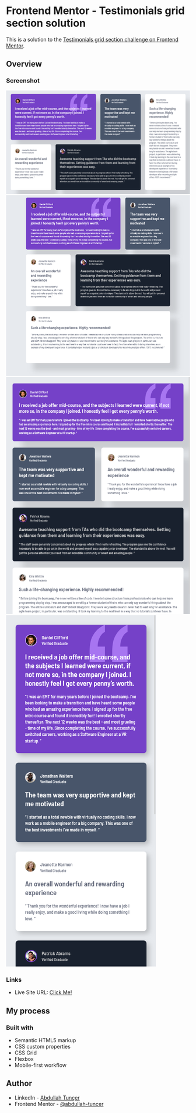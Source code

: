 # Frontend Mentor - Testimonials grid section solution

This is a solution to the [Testimonials grid section challenge on Frontend Mentor](https://www.frontendmentor.io/challenges/testimonials-grid-section-Nnw6J7Un7). 

## Overview

### Screenshot

![desktop](screenshot/desktop.png)
![laptop](screenshot/laptop.png)
![tablet](screenshot/tablet.png)
![mobile](screenshot/mobile.png)

### Links

- Live Site URL: [Click Me!](https://abdullah-tuncer.github.io/fm-testimonials-grid-section/)

## My process

### Built with

- Semantic HTML5 markup
- CSS custom properties
- CSS Grid
- Flexbox
- Mobile-first workflow

## Author

- LinkedIn - [Abdullah Tunçer](https://www.linkedin.com/in/abdullah-tuncer/)
- Frontend Mentor - [@abdullah-tuncer](https://www.frontendmentor.io/profile/abdullah-tuncer)
